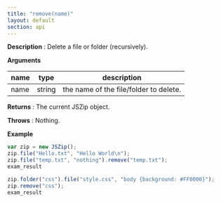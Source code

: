 ```yaml
---
title: "remove(name)"
layout: default
section: api
---
```


__Description__ : Delete a file or folder (recursively).

__Arguments__

name | type   | description
-----|--------|------------
name | string | the name of the file/folder to delete.

__Returns__ : The current JSZip object.

__Throws__ : Nothing.

<!--
__Complexity__ : **O(k)** where k is the number of entry to delete (may be > 1
when removing a folder).
-->

__Example__

```js
var zip = new JSZip();
zip.file("Hello.txt", "Hello World\n");
zip.file("temp.txt", "nothing").remove("temp.txt");
exam_result

zip.folder("css").file("style.css", "body {background: #FF0000}");
zip.remove("css");
exam_result
```


